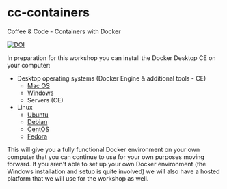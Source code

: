 # cc-containers
Coffee &amp; Code - Containers with Docker

[![DOI](https://zenodo.org/badge/123466359.svg)](https://zenodo.org/badge/latestdoi/123466359)

In preparation for this workshop you can install the Docker Desktop CE on your computer:

* Desktop operating systems (Docker Engine & additional tools - CE)
    * [Mac OS](https://docs.docker.com/docker-for-mac/install/)
    * [Windows](https://docs.docker.com/docker-for-windows/install/)
    * Servers (CE)
* Linux 
    * [Ubuntu](https://docs.docker.com/install/linux/docker-ce/ubuntu/)
    * [Debian](https://docs.docker.com/install/linux/docker-ce/debian/)
    * [CentOS](https://docs.docker.com/install/linux/docker-ce/centos/)
    * [Fedora](https://docs.docker.com/install/linux/docker-ce/fedora/)
    
This will give you a fully functional Docker environment on your own computer that you can continue to use for your own purposes moving forward. If you aren't able to set up your own Docker environment (the Windows installation and setup is quite involved) we will also have a hosted platform that we will use for the workshop as well. 

